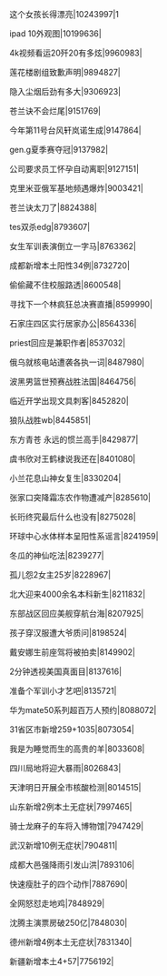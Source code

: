 这个女孩长得漂亮|10243997|1

ipad 10外观图|10199636|

4k视频看运20歼20有多炫|9960983|

莲花楼剧组致歉声明|9894827|

隐入尘烟后劲有多大|9306923|

苍兰诀不会烂尾|9151769|

今年第11号台风轩岚诺生成|9147864|

gen.g夏季赛夺冠|9137982|

公司要求员工怀孕自动离职|9127151|

克里米亚俄军基地频遇爆炸|9003421|

苍兰诀太刀了|8824388|

tes双杀edg|8793607|

女生军训表演倒立一字马|8763362|

成都新增本土阳性34例|8732720|

偷偷藏不住校服路透|8600548|

寻找下一个林疯狂总决赛直播|8599990|

石家庄四区实行居家办公|8564336|

priest回应是兼职作者|8537032|

俄乌就核电站遭袭各执一词|8487980|

波黑男篮世预赛战胜法国|8464756|

临近开学出现文具刺客|8452820|

狼队战胜wb|8445851|

东方青苍 永远的惯兰高手|8429877|

虞书欣对王鹤棣说我还在|8401080|

小兰花息山神女复生|8330204|

张家口突降霜冻农作物遭减产|8285610|

长珩终究最后什么也没有|8275028|

环球中心水体样本呈阳性系谣言|8241959|

冬瓜的神仙吃法|8239277|

孤儿怨2女主25岁|8228967|

北大迎来4000余名本科新生|8211832|

东部战区回应美舰穿航台海|8207925|

孩子穿汉服遭大爷质问|8198524|

戴安娜生前座驾将被拍卖|8149902|

2分钟透视美国真面目|8137616|

准备个军训小才艺吧|8135721|

华为mate50系列超百万人预约|8088072|

31省区市新增259+1035|8073054|

我是为睡觉而生的高贵的羊|8033608|

四川局地将迎大暴雨|8026843|

天津明日开展全市核酸检测|8014515|

山东新增2例本土无症状|7997465|

骑士龙麻子的车将入博物馆|7947429|

武汉新增10例无症状|7904811|

成都大邑强降雨引发山洪|7893106|

快速瘦肚子的四个动作|7887690|

全网怒怼走地鸡|7848929|

沈腾主演票房破250亿|7848030|

德州新增4例本土无症状|7831340|

新疆新增本土4+57|7756192|

